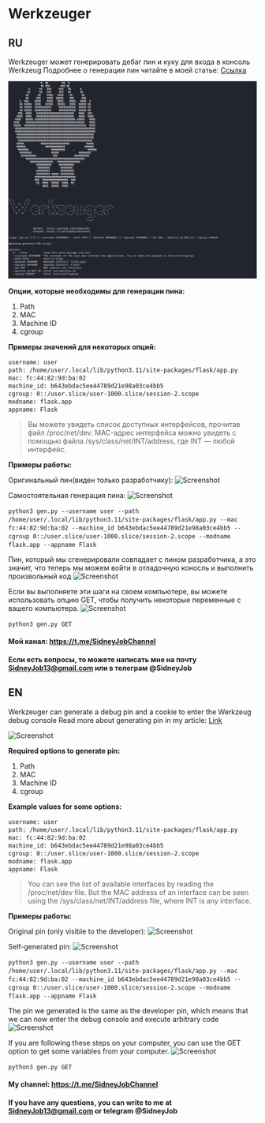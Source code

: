 # Werkzeuger

## RU
Werkzeuger может генерировать дебаг пин и куку для входа в консоль Werkzeug
Подробнее о генерации пин читайте в моей статье: [Ссылка](https://habr.com/ru/articles/738238/)

![Screenshot](https://github.com/SidneyJob/Generate-flask-pin/blob/main/img/help.png)


**Опции, которые необходимы для генерации пина:**
1) Path
2) MAC 
3) Machine ID 
4) cgroup


**Примеры значений для некоторых опций:**
```
username: user
path: /home/user/.local/lib/python3.11/site-packages/flask/app.py
mac: fc:44:82:9d:ba:02
machine_id: b643ebdac5ee44789d21e98a03ce4bb5
cgroup: 0::/user.slice/user-1000.slice/session-2.scope
modname: flask.app
appname: Flask
```

> Вы можете увидеть список доступных интерфейсов, прочитав файл /proc/net/dev. MAC-адрес интерфейса можно увидеть с помощью файла /sys/class/net/INT/address, где INT — любой интерфейс.



**Примеры работы:**

Оригинальный пин(виден только разработчику):
![Screenshot](https://github.com/SidneyJob/Werkzeuger/blob/main/img/origin.png)


Самостоятельная генерация пина:
![Screenshot](https://github.com/SidneyJob/Werkzeuger/blob/main/img/gen.png)

```python3 gen.py --username user --path /home/user/.local/lib/python3.11/site-packages/flask/app.py --mac fc:44:82:9d:ba:02 --machine_id b643ebdac5ee44789d21e98a03ce4bb5 --cgroup 0::/user.slice/user-1000.slice/session-2.scope --modname flask.app --appname Flask```

Пин, который мы сгенерировали совпадает с пином разработчика, а это значит, что теперь мы можем войти в отладочную коносль и выполнить произвольный код 
![Screenshot](https://github.com/SidneyJob/Werkzeuger/blob/main/img/console.png)


Если вы выполняете эти шаги на своем компьютере, вы можете использовать опцию GET, чтобы получить некоторые переменные с вашего компьютера.
![Screenshot](https://github.com/SidneyJob/Werkzeuger/blob/main/img/get.png)

```python3 gen.py GET```

#### Мой канал: https://t.me/SidneyJobChannel
#### Если есть вопросы, то можете написать мне на почту SidneyJob13@gmail.com или в телеграм @SidneyJob







## EN
Werkzeuger can generate a debug pin and a cookie to enter the Werkzeug debug console
Read more about generating pin in my article: [Link](https://habr.com/ru/articles/738238/)

![Screenshot](https://github.com/SidneyJob/Werkzeuger/blob/main/img/help.png)

**Required options to generate pin:**
1) Path
2) MAC 
3) Machine ID 
4) cgroup


**Example values for some options:**
```
username: user
path: /home/user/.local/lib/python3.11/site-packages/flask/app.py
mac: fc:44:82:9d:ba:02
machine_id: b643ebdac5ee44789d21e98a03ce4bb5
cgroup: 0::/user.slice/user-1000.slice/session-2.scope
modname: flask.app
appname: Flask
```

> You can see the list of available interfaces by reading the /proc/net/dev file. But the MAC address of an interface can be seen using the /sys/class/net/INT/address file, where INT is any interface.


**Примеры работы:**

Original pin (only visible to the developer):
![Screenshot](https://github.com/SidneyJob/Werkzeuger/blob/main/img/origin.png)


Self-generated pin:
![Screenshot](https://github.com/SidneyJob/Werkzeuger/blob/main/img/gen.png)

```python3 gen.py --username user --path /home/user/.local/lib/python3.11/site-packages/flask/app.py --mac fc:44:82:9d:ba:02 --machine_id b643ebdac5ee44789d21e98a03ce4bb5 --cgroup 0::/user.slice/user-1000.slice/session-2.scope --modname flask.app --appname Flask```

The pin we generated is the same as the developer pin, which means that we can now enter the debug console and execute arbitrary code
![Screenshot](https://github.com/SidneyJob/Werkzeuger/blob/main/img/console.png)


If you are following these steps on your computer, you can use the GET option to get some variables from your computer.
![Screenshot](https://github.com/SidneyJob/Werkzeuger/blob/main/img/get.png)

```python3 gen.py GET```

#### My channel: https://t.me/SidneyJobChannel
#### If you have any questions, you can write to me at SidneyJob13@gmail.com or telegram @SidneyJob
